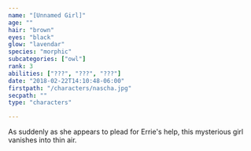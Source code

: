 ```yaml
---
name: "[Unnamed Girl]"
age: ""
hair: "brown"
eyes: "black"
glow: "lavendar"
species: "morphic"
subcategories: ["owl"]
rank: 3
abilities: ["???", "???", "???"]
date: "2018-02-22T14:10:48-06:00"
firstpath: "/characters/nascha.jpg"
secpath: ""
type: "characters"

---
```


As suddenly as she appears to plead for Errie's help, this mysterious girl vanishes into thin air.
